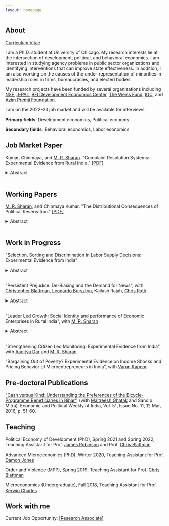 ```yaml
---
layout: homepage
---
```


## About

[Curriculum Vitae](/documents/Chinmaya_Kumar_cv.pdf)

I am a Ph.D. student at University of Chicago. My research interests lie at the intersection of development, political, and behavioral economics. I am interested in studying agency problems in public sector organizations and identifying interventions that can improve state effectiveness. In addition, I am also working on the causes of the under-representation of minorities in leadership roles in firms, bureaucracies, and elected bodies. 

My research projects have been funded by several organizations including [NSF](), [J-PAL](https://www.povertyactionlab.org/), [BFI Development Economics Center](https://bfi.uchicago.edu/centers-programs/development-economics-center/), [The Weiss Fund](https://bfi.uchicago.edu/the-weiss-fund/), [IGC](https://www.theigc.org/), and [Azim Premji Foundation](https://azimpremjifoundation.org/). 

I am on the 2022-23 job market and will be available for interviews. 

**Primary fields**: Development economics, Political economy 

**Secondary fields**: Behavioral economics, Labor economics 


## Job Market Paper
Kumar, Chinmaya, and [M. R. Sharan](https://www.mrsharan.com/). "Complaint Resolution Systems: Experimental Evidence from Rural India." [[PDF]](/research/jmp.pdf)
<details>
<summary>Abstract</summary> We study whether access to complaint resolution systems can resolve hold-up problems in implementing public good projects. We run a field experiment involving 1629 low-caste local representatives who were unable to start public goods projects in their constituencies due to bureaucratic hurdles. We randomize offers to file complaints regarding public good project initiation on their behalf and track its effects. Our treatment leads to a 40 percentage points jump in complaint filing rate and is effective in improving project implementation: treated constituencies see a 26% rise in public good projects. We also find that the treatment increases project initiation in neighboring constituencies by 23%. Our analysis suggests that the mere threat of a formal complaint technology could cause project initiation in neighboring wards. However, resolution rates go down when multiple complaints are filed against the same higher bureaucrat. Surprisingly, treated representatives did not gain any electoral returns in the local elections held two years after the treatment.. 
</details> 
<br/>

## Working Papers

[M. R. Sharan](https://www.mrsharan.com/), and Chinmaya Kumar. "The Distributional Consequences of Political Reservation." [[PDF]](/research/reservation_paper.pdf) 
<details>
<summary>Abstract</summary> A key goal of affirmative action policies is to reduce disparities between disadvantaged minority groups and others. We study one such policy: mandated political representation in favor
of low caste (Scheduled Castes/SC) groups in Bihar, India. Using a regression discontinuity design framework, we study how political reservation affects inter-group disparities in the short- and long-run. We show that political reservation in favor of SCs for the post of local government head (a) lowers SC-non-SC disparities in access to public goods in the short-run (5 years later) and long-run (13 years later), (b) lowers inter-group private asset inequality modestly in the short-run and substantially in the long-run (c) has no efficiency consequences in the short-run and (d) increases political participation and presence of low caste members in local government in the long-run. Turning to mechanisms, we show that government programs are better targeted towards low castes in reserved constituencies. Our results suggest a virtuous cycle between political representation and resource access, which reap significant benefits for minority groups in the long run.
</details>
<br/>

## Work in Progress

"Selection, Sorting and Discrimination in Labor Supply Decisions: Experimental Evidence from India" 
<details>
<summary>Abstract</summary> Minorities are underrepresented in enterprise ownership and leadership positions in big firms. Why? This paper empirically investigates the role of one potential reason for this: discrimination against minority employers by subordinate workers. I embed a field experiment in the recruitment of entry-level workers by a set of firms based in India. The field experiment aims to answer two main research questions: 1) Do minority employers face discrimination from below in labor markets? 2) What are the underlying motivations? I specifically test for two potential motives: attention discrimination and social image concerns. Preliminary results show that applicants are 30% less likely to apply for jobs advertised by minority employers. I also find strong evidence for ‘attention discrimination’ against minority employers. 
</details>
<br/>

"Persistent Prejudice: De-Biasing and the Demand for News", with [Christopher Blattman](https://chrisblattman.com/), [Leonardo Bursztyn](https://home.uchicago.edu/bursztyn/index.html), Kailash Rajah, [Chris Roth](https://sites.google.com/site/chrisrotheconomics/home) 
<details>
<summary>Abstract</summary> Identity groups often hold incorrect and biased beliefs about competing groups. These beliefs may be persistent and difficult to correct. Why is that? We hypothesize that people exposed to information counter to their group identity may work to re-bias themselves by increasing their selective exposure--their consumption of biased news and information. We design an experiment in which we randomly provide Hindu respondents with information to correct a biased belief about Muslims using informational videos. We first confirm that the videos shift their beliefs during the experiment. We then examine their demand for new information—having been de-biased, are they more likely to seek information from a biased source?
</details>
<br/>

"Leader Led Growth: Social Identity and performance of Economic Enterprises in Rural India", with [M. R. Sharan](https://www.mrsharan.com/)
<details>
<summary>Abstract</summary> Misallocation of entrepreneurial talent can prevent the economy from achieving its growth potential. Minority groups face discrimination across multiple markets – capital, product, labor – that limits the entry and growth of their enterprises. This paper empirically investigates whether exposure to low caste (Scheduled Castes/SC) leaders at the local level can help SC entrepreneurs overcome some of the barriers and improve the performance of their enterprises. Using a regression discontinuity design, we find that exogenous exposure to SC leaders has a strong positive effect on the entry and growth of SC-run enterprises: There is a 20% increase in the number of enterprises and a 27% increase in workers employed by SC-owned enterprises. We find evidence for positive spillovers on mid-level caste groups (OBCs) but no effects on higher-caste groups. Using a primary survey of enterprises, we plan to uncover the underlying channels through which local leaders impact the performance of economic enterprises.
</details>
<br/>

"Strengthening Citizen Led Monitoring: Experimental Evidence from India", with [Aaditya Dar](https://aadityadar.com/) and [M. R. Sharan](https://www.mrsharan.com/)

"Bargaining Out of Poverty? Experimental Evidence on Income Shocks and Pricing Behavior of Microentrepreneurs in India", with [Varun Kapoor](https://sites.google.com/view/varunk/)

## Pre-doctoral Publications

["Cash versus Kind: Understanding the Preferences of the Bicycle-Programme Beneficiaries in Bihar"](https://www.epw.in/journal/2016/11/special-articles/cash-versus-kind.html), (with [Maitreesh Ghatak](https://personal.lse.ac.uk/ghatak/) and Sandip Mitra). Economic and Political Weekly of India, Vol. 51, Issue No. 11, 12 Mar, 2016, p. 51-60.

## Teaching

Political Economy of Development (PhD), Spring 2021 and Spring 2022, Teaching Assistant for Prof. [James Robinson](https://voices.uchicago.edu/jamesrobinson/) and Prof. [Chris Blattman](https://chrisblattman.com/)

Advanced Microeconomics (PhD), Winter 2020, Teaching Assistant for Prof. [Damon Jones](https://home.uchicago.edu/~j1s/)

Order and Violence (MPP), Spring 2019, Teaching Assistant for Prof. [Chris Blattman](https://chrisblattman.com/)

Microeconomics (Undergraduate), Fall 2018, Teaching Assistant for Prof. [Kerwin Charles](https://kerwin-charles.squarespace.com/)

## Work with me

Current Job Opportunity: [[Research Associate]](/research/RA_Job_2023.pdf)


